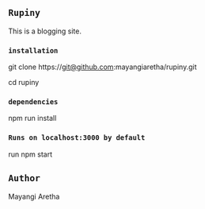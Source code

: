 ## `Rupiny`

This is a blogging site.

### `installation`
git clone https://git@github.com:mayangiaretha/rupiny.git

cd rupiny

### `dependencies`
npm run install

###  `Runs on localhost:3000 by default`
run npm start

## `Author`
Mayangi Aretha



